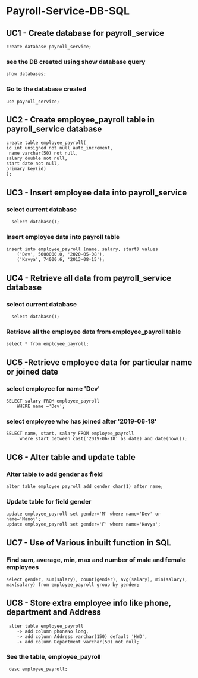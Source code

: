 # Payroll-Service-DB-SQL

## UC1 - Create database for payroll_service
```
create database payroll_service;
```

### see the DB created using show database query
```
show databases;
```

### Go to the database created 
```
use payroll_service;
```
## UC2 - Create employee_payroll table in payroll_service database
```
create table employee_payroll( 
id int unsigned not null auto_increment,
 name varchar(50) not null, 
salary double not null, 
start date not null, 
primary key(id)
);
```
## UC3 - Insert employee data into payroll_service
### select current database
```
  select database();
```
### Insert employee data into payroll table
```
insert into employee_payroll (name, salary, start) values
    ('Dev', 5000000.0, '2020-05-08'),
    ('Kavya', 74000.6, '2013-08-15');
```
## UC4 - Retrieve all data from payroll_service database
### select current database
```
  select database();
```
### Retrieve all the employee data from employee_payroll table
```
select * from employee_payroll;
```
## UC5 -Retrieve employee data for particular name or joined date
### select employee for name 'Dev'
```
SELECT salary FROM employee_payroll
    WHERE name ='Dev';
```
### select employee who has joined after '2019-06-18'
```
SELECT name, start, salary FROM employee_payroll
     where start between cast('2019-06-18' as date) and date(now());
```
## UC6 - Alter table and update table
### Alter table to add gender as field
```
alter table employee_payroll add gender char(1) after name;
```
### Update table for field gender
```
update employee_payroll set gender='M' where name='Dev' or name='Manoj';
update employee_payroll set gender='F' where name='Kavya';
```
## UC7 - Use of Various inbuilt function in SQL

### Find sum, average, min, max and number of male and female employees
```
select gender, sum(salary), count(gender), avg(salary), min(salary), max(salary) from employee_payroll group by gender;
```
## UC8 - Store extra employee info like phone, department and Address
```
 alter table employee_payroll
    -> add column phoneNo long,
    -> add column Address varchar(150) default 'HYD',
    -> add column Department varchar(50) not null;
```
### See the table, employee_payroll
```
 desc employee_payroll;
```


